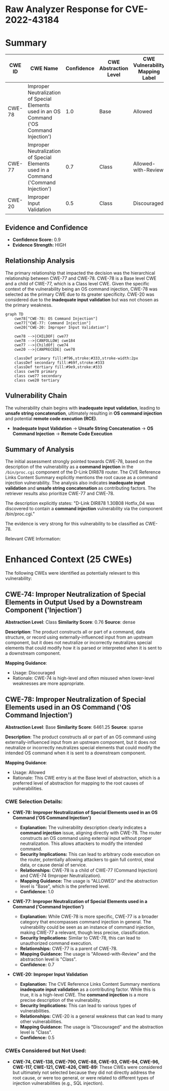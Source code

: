# Raw Analyzer Response for CVE-2022-43184

# Summary
| CWE ID | CWE Name | Confidence | CWE Abstraction Level | CWE Vulnerability Mapping Label | CWE-Vulnerability Mapping Notes |
|---|---|---|---|---|---|
| CWE-78 | Improper Neutralization of Special Elements used in an OS Command ('OS Command Injection') | 1.0 | Base | Allowed | Primary CWE |
| CWE-77 | Improper Neutralization of Special Elements used in a Command ('Command Injection') | 0.7 | Class | Allowed-with-Review | Secondary CWE |
| CWE-20 | Improper Input Validation | 0.5 | Class | Discouraged | Secondary CWE |

## Evidence and Confidence

*   **Confidence Score:** 0.9
*   **Evidence Strength:** HIGH

## Relationship Analysis
The primary relationship that impacted the decision was the hierarchical relationship between CWE-77 and CWE-78. CWE-78 is a Base level CWE and a child of CWE-77, which is a Class level CWE. Given the specific context of the vulnerability being an OS command injection, CWE-78 was selected as the primary CWE due to its greater specificity. CWE-20 was considered due to the **inadequate input validation** but was not chosen as the primary weakness.

```mermaid
graph TD
    cwe78["CWE-78: OS Command Injection"]
    cwe77["CWE-77: Command Injection"]
    cwe20["CWE-20: Improper Input Validation"]

    cwe78 -->|CHILDOF| cwe77
    cwe78 -->|CANFOLLOW| cwe184
    cwe77 -->|ChildOf| cwe74
    cwe20 -->|CANPRECEDE| cwe78

    classDef primary fill:#f96,stroke:#333,stroke-width:2px
    classDef secondary fill:#69f,stroke:#333
    classDef tertiary fill:#9e9,stroke:#333
    class cwe78 primary
    class cwe77 secondary
    class cwe20 tertiary
```

## Vulnerability Chain
The vulnerability chain begins with **inadequate input validation**, leading to **unsafe string concatenation**, ultimately resulting in **OS command injection** and potential **remote code execution (RCE)**.
  - **Inadequate Input Validation** -> **Unsafe String Concatenation** -> **OS Command Injection** -> **Remote Code Execution**

## Summary of Analysis
The initial assessment strongly pointed towards CWE-78, based on the description of the vulnerability as a **command injection** in the `/bin/proc.cgi` component of the D-Link DIR878 router. The CVE Reference Links Content Summary explicitly mentions the root cause as a command injection vulnerability. The analysis also indicates **inadequate input validation** and **unsafe string concatenation** as contributing factors. The retriever results also prioritize CWE-77 and CWE-78.

The description explicitly states: "D-Link DIR878 1.30B08 Hotfix_04 was discovered to contain a **command injection** vulnerability via the component /bin/proc.cgi."

The evidence is very strong for this vulnerability to be classified as CWE-78.

Relevant CWE Information:

# Enhanced Context (25 CWEs)
The following CWEs were identified as potentially relevant to this vulnerability:

## CWE-74: Improper Neutralization of Special Elements in Output Used by a Downstream Component ('Injection')
**Abstraction Level**: Class
**Similarity Score**: 0.76
**Source**: dense

**Description**:
The product constructs all or part of a command, data structure, or record using externally-influenced input from an upstream component, but it does not neutralize or incorrectly neutralizes special elements that could modify how it is parsed or interpreted when it is sent to a downstream component.

**Mapping Guidance**:
- Usage: Discouraged
- Rationale: CWE-74 is high-level and often misused when lower-level weaknesses are more appropriate.

## CWE-78: Improper Neutralization of Special Elements used in an OS Command ('OS Command Injection')
**Abstraction Level**: Base
**Similarity Score**: 6461.25
**Source**: sparse

**Description**:
The product constructs all or part of an OS command using externally-influenced input from an upstream component, but it does not neutralize or incorrectly neutralizes special elements that could modify the intended OS command when it is sent to a downstream component.

**Mapping Guidance**:
- Usage: Allowed
- Rationale: This CWE entry is at the Base level of abstraction, which is a preferred level of abstraction for mapping to the root causes of vulnerabilities.
### CWE Selection Details:

*   **CWE-78: Improper Neutralization of Special Elements used in an OS Command ('OS Command Injection')**
    *   **Explanation:** The vulnerability description clearly indicates a **command injection** issue, aligning directly with CWE-78. The router constructs an OS command using external input without proper neutralization. This allows attackers to modify the intended command.
    *   **Security Implications:** This can lead to arbitrary code execution on the router, potentially allowing attackers to gain full control, steal data, or cause denial of service.
    *   **Relationships:** CWE-78 is a child of CWE-77 (Command Injection) and CWE-74 (Improper Neutralization).
    *   **Mapping Guidance:** The usage is "ALLOWED" and the abstraction level is "Base", which is the preferred level.
    *   **Confidence:** 1.0

*   **CWE-77: Improper Neutralization of Special Elements used in a Command ('Command Injection')**
    *   **Explanation:** While CWE-78 is more specific, CWE-77 is a broader category that encompasses command injection in general. The vulnerability could be seen as an instance of command injection, making CWE-77 a relevant, though less precise, classification.
    *   **Security Implications:** Similar to CWE-78, this can lead to unauthorized command execution.
    *   **Relationships:** CWE-77 is a parent of CWE-78.
    *   **Mapping Guidance:** The usage is "Allowed-with-Review" and the abstraction level is "Class".
    *   **Confidence:** 0.7

*   **CWE-20: Improper Input Validation**
    *   **Explanation:** The CVE Reference Links Content Summary mentions **inadequate input validation** as a contributing factor. While this is true, it is a high-level CWE. The **command injection** is a more precise description of the vulnerability.
    *   **Security Implications:** This can lead to various types of vulnerabilities.
    *   **Relationships:** CWE-20 is a general weakness that can lead to many other vulnerabilities.
    *   **Mapping Guidance:** The usage is "Discouraged" and the abstraction level is "Class".
    *   **Confidence:** 0.5

### CWEs Considered but Not Used:

*   **CWE-74, CWE-138, CWE-790, CWE-88, CWE-93, CWE-94, CWE-96, CWE-117, CWE-121, CWE-426, CWE-89:** These CWEs were considered but ultimately not selected because they did not directly address the root cause, or were too general, or were related to different types of injection vulnerabilities (e.g., SQL injection).